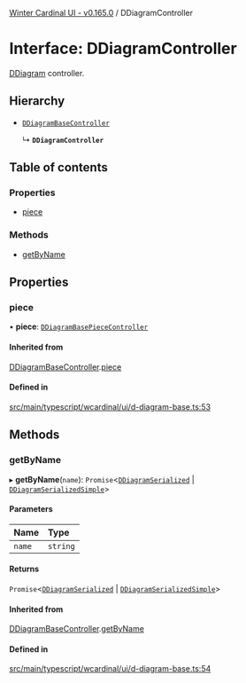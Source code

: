 [Winter Cardinal UI - v0.165.0](../index.md) / DDiagramController

# Interface: DDiagramController

[DDiagram](../classes/DDiagram.md) controller.

## Hierarchy

- [`DDiagramBaseController`](DDiagramBaseController.md)

  ↳ **`DDiagramController`**

## Table of contents

### Properties

- [piece](DDiagramController.md#piece)

### Methods

- [getByName](DDiagramController.md#getbyname)

## Properties

### piece

• **piece**: [`DDiagramBasePieceController`](DDiagramBasePieceController.md)

#### Inherited from

[DDiagramBaseController](DDiagramBaseController.md).[piece](DDiagramBaseController.md#piece)

#### Defined in

[src/main/typescript/wcardinal/ui/d-diagram-base.ts:53](https://github.com/winter-cardinal/winter-cardinal-ui/blob/v0.165.0/src/main/typescript/wcardinal/ui/d-diagram-base.ts#L53)

## Methods

### getByName

▸ **getByName**(`name`): `Promise`<[`DDiagramSerialized`](DDiagramSerialized.md) \| [`DDiagramSerializedSimple`](DDiagramSerializedSimple.md)\>

#### Parameters

| Name | Type |
| :------ | :------ |
| `name` | `string` |

#### Returns

`Promise`<[`DDiagramSerialized`](DDiagramSerialized.md) \| [`DDiagramSerializedSimple`](DDiagramSerializedSimple.md)\>

#### Inherited from

[DDiagramBaseController](DDiagramBaseController.md).[getByName](DDiagramBaseController.md#getbyname)

#### Defined in

[src/main/typescript/wcardinal/ui/d-diagram-base.ts:54](https://github.com/winter-cardinal/winter-cardinal-ui/blob/v0.165.0/src/main/typescript/wcardinal/ui/d-diagram-base.ts#L54)
